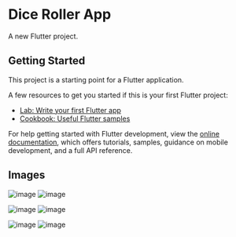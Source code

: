# Dice Roller App

A new Flutter project.

## Getting Started

This project is a starting point for a Flutter application.

A few resources to get you started if this is your first Flutter project:

- [Lab: Write your first Flutter app](https://docs.flutter.dev/get-started/codelab)
- [Cookbook: Useful Flutter samples](https://docs.flutter.dev/cookbook)

For help getting started with Flutter development, view the
[online documentation](https://docs.flutter.dev/), which offers tutorials,
samples, guidance on mobile development, and a full API reference.

<h2>Images</h2>

![image](https://github.com/Jaydeepsinh-Devda/Flutter_Dice_Roller/assets/88308058/9f2d0e2d-0a11-4504-9e3d-245ada2f9e43)
![image](https://github.com/Jaydeepsinh-Devda/Flutter_Dice_Roller/assets/88308058/4623f5e4-a5c8-47fe-9548-bcb6d05617db)  

![image](https://github.com/Jaydeepsinh-Devda/Flutter_Dice_Roller/assets/88308058/a7dfe9d6-047c-42f2-b4dc-b375976a9f47)
![image](https://github.com/Jaydeepsinh-Devda/Flutter_Dice_Roller/assets/88308058/0068ca83-051b-42d2-a14f-2394bfb38dbe)  

![image](https://github.com/Jaydeepsinh-Devda/Flutter_Dice_Roller/assets/88308058/c95fbeb7-b17f-40eb-a65c-8662e42dc5d4)
![image](https://github.com/Jaydeepsinh-Devda/Flutter_Dice_Roller/assets/88308058/62ce5c6a-3cbf-44cb-9f67-405b91267612)
